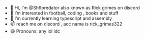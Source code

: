 - 👋 Hi, I’m @Sh9predator also known as Rick grimes on discord 
- 👀 I’m interested in football, coding , books and stuff
- 🌱 I’m currently learning typescript and assembly
- 📫 reach me on discord , acc name is rick_grimes322
- 😄 Pronouns: any lol idc

